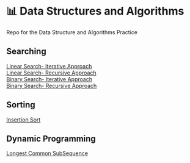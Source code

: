 # 📊 Data Structures and Algorithms

Repo for the Data Structure and Algorithms Practice
## Searching<br>
[Linear Search- Iterative Approach](https://github.com/ishaandwivedi9101/DSA/blob/main/linearSearchIterative.cpp)
<br> [Linear Search- Recursive Approach](https://github.com/ishaandwivedi9101/DSA/blob/main/linearSearchRecursive.cpp)
<br> [Binary Search- Iterative Approach](https://github.com/ishaandwivedi9101/DSA/blob/main/binarySearchIterative.cpp)
<br> [Binary Search- Recursive Approach](https://github.com/ishaandwivedi9101/DSA/blob/main/binarySearchRecursive.cpp)
## Sorting<br>
[Insertion Sort](https://github.com/ishaandwivedi9101/DSA/blob/main/insertionSort.cpp)
## Dynamic Programming<br>
[Longest Common SubSequence](https://github.com/ishaandwivedi9101/DSA/blob/main/longestCommonSubsequence.cpp)
